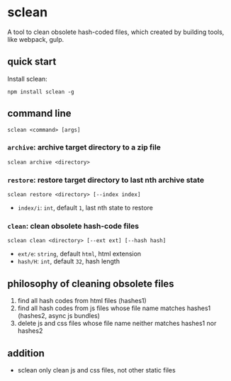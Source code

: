 # sclean

A tool to clean obsolete hash-coded files, which created by building tools, like webpack, gulp.

## quick start

Install sclean:

```
npm install sclean -g
```

## command line

```
sclean <command> [args]
```

### `archive`: archive target directory to a zip file

```
sclean archive <directory>
```

### `restore`: restore target directory to last nth archive state

```
sclean restore <directory> [--index index]
```

- `index/i`: `int`, default `1`, last nth state to restore

### `clean`: clean obsolete hash-code files

```
sclean clean <directory> [--ext ext] [--hash hash]
```

- `ext/e`: `string`, default `html`, html extension
- `hash/H`: `int`, default `32`, hash length

## philosophy of cleaning obsolete files

1. find all hash codes from html files (hashes1)
2. find all hash codes from js files whose file name matches hashes1 (hashes2, async js bundles)
3. delete js and css files whose file name neither matches hashes1 nor hashes2

## addition

- sclean only clean js and css files, not other static files
